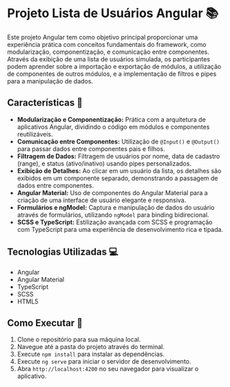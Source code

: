 # Projeto Lista de Usuários Angular 📚

Este projeto Angular tem como objetivo principal proporcionar uma experiência prática com conceitos fundamentais do framework, como modularização, componentização, e comunicação entre componentes. Através da exibição de uma lista de usuários simulada, os participantes podem aprender sobre a importação e exportação de módulos, a utilização de componentes de outros módulos, e a implementação de filtros e pipes para a manipulação de dados.

## Características 🌟

- **Modularização e Componentização:** Prática com a arquitetura de aplicativos Angular, dividindo o código em módulos e componentes reutilizáveis.
- **Comunicação entre Componentes:** Utilização de `@Input()` e `@Output()` para passar dados entre componentes pais e filhos.
- **Filtragem de Dados:** Filtragem de usuários por nome, data de cadastro (range), e status (ativo/inativo) usando pipes personalizados.
- **Exibição de Detalhes:** Ao clicar em um usuário da lista, os detalhes são exibidos em um componente separado, demonstrando a passagem de dados entre componentes.
- **Angular Material:** Uso de componentes do Angular Material para a criação de uma interface de usuário elegante e responsiva.
- **Formulários e ngModel:** Captura e manipulação de dados do usuário através de formulários, utilizando `ngModel` para binding bidirecional.
- **SCSS e TypeScript:** Estilização avançada com SCSS e programação com TypeScript para uma experiência de desenvolvimento rica e tipada.

## Tecnologias Utilizadas 💻

- Angular
- Angular Material
- TypeScript
- SCSS
- HTML5

## Como Executar 🚀

1. Clone o repositório para sua máquina local.
2. Navegue até a pasta do projeto através do terminal.
3. Execute `npm install` para instalar as dependências.
4. Execute `ng serve` para iniciar o servidor de desenvolvimento.
5. Abra `http://localhost:4200` no seu navegador para visualizar o aplicativo.

